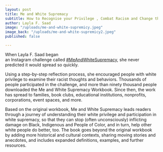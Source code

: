 ```yaml
---
layout: post
title: Me and White Supremacy
subtitle: How to Recognise your Privilege , Combat Racism and Change the World
author: Layla F. Saad
image: "/uploads/me-and-white-supremicy.jpeg"
image_back: "/uploads/me-and-white-supremicy2.jpeg"
published: false

---
```

When Layla F. Saad began  
an Instagram challenge called [#MeAndWhiteSupremacy](https://www.instagram.com/explore/tags/meandwhitesupremacy/), she never predicted it would spread so quickly.   
  
Using a step-by-step reflection process, she encouraged people with white privilege to examine their racist thoughts and behaviors. Thousands of people participated in the challenge, and more than ninety thousand people downloaded the Me and White Supremacy Workbook. Since then, the work has spread to families, book clubs, educational institutions, nonprofits, corporations, event spaces, and more.  
  
Based on the original workbook, Me and White Supremacy leads readers through a journey of understanding their white privilege and participation in white supremacy, so that they can stop (often unconsciously) inflicting damage on Black, Indigenous and People of Color, and in turn, help other white people do better, too. The book goes beyond the original workbook by adding more historical and cultural contexts, sharing moving stories and anecdotes, and includes expanded definitions, examples, and further resources.